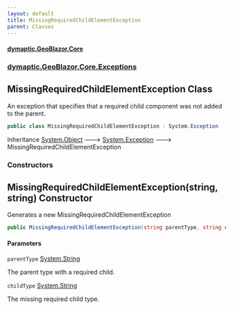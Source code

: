```yaml
---
layout: default
title: MissingRequiredChildElementException
parent: Classes
---
```

#### [dymaptic.GeoBlazor.Core](index.html 'index')
### [dymaptic.GeoBlazor.Core.Exceptions](index.html#dymaptic.GeoBlazor.Core.Exceptions 'dymaptic.GeoBlazor.Core.Exceptions')

## MissingRequiredChildElementException Class

An exception that specifies that a required child component was not added to the parent.

```csharp
public class MissingRequiredChildElementException : System.Exception
```

Inheritance [System.Object](https://docs.microsoft.com/en-us/dotnet/api/System.Object 'System.Object') &#129106; [System.Exception](https://docs.microsoft.com/en-us/dotnet/api/System.Exception 'System.Exception') &#129106; MissingRequiredChildElementException
### Constructors

<a name='dymaptic.GeoBlazor.Core.Exceptions.MissingRequiredChildElementException.MissingRequiredChildElementException(string,string)'></a>

## MissingRequiredChildElementException(string, string) Constructor

Generates a new MissingRequiredChildElementException

```csharp
public MissingRequiredChildElementException(string parentType, string childType);
```
#### Parameters

<a name='dymaptic.GeoBlazor.Core.Exceptions.MissingRequiredChildElementException.MissingRequiredChildElementException(string,string).parentType'></a>

`parentType` [System.String](https://docs.microsoft.com/en-us/dotnet/api/System.String 'System.String')

The parent type with a required child.

<a name='dymaptic.GeoBlazor.Core.Exceptions.MissingRequiredChildElementException.MissingRequiredChildElementException(string,string).childType'></a>

`childType` [System.String](https://docs.microsoft.com/en-us/dotnet/api/System.String 'System.String')

The missing required child type.
